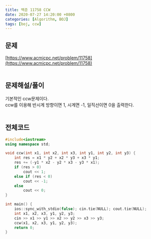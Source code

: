 ```yaml
---
title: 백준 11758 CCW
date: 2020-07-27 14:20:00 +0800
categories: [Algorithm, BOJ]
tags: [boj, ccw]
---
```


## 문제
[https://www.acmicpc.net/problem/11758](https://www.acmicpc.net/problem/11758)  
<br>

## 문제해설/풀이
기본적인 ccw문제이다.  
ccw를 이용해 반시계 방향이면 1, 시계면 -1, 일직선이면 0을 출력한다.  
<br>


## 전체코드
```c++
#include<iostream>
using namespace std;

void ccw(int x1, int x2, int x3, int y1, int y2, int y3) {
	int res = x1 * y2 + x2 * y3 + x3 * y1;
	res += (-y1 * x2 - y2 * x3 - y3 * x1);
	if (res > 0)
		cout << 1;
	else if (res < 0)
		cout << -1;
	else
		cout << 0;
}

int main() {
	ios::sync_with_stdio(false); cin.tie(NULL); cout.tie(NULL);
	int x1, x2, x3, y1, y2, y3;
	cin >> x1 >> y1 >> x2 >> y2 >> x3 >> y3;
	ccw(x1, x2, x3, y1, y2, y3);
	return 0;
}
```